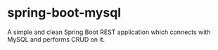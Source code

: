 # spring-boot-mysql

A simple and clean Spring Boot REST application which connects with MySQL and performs CRUD on it. 
